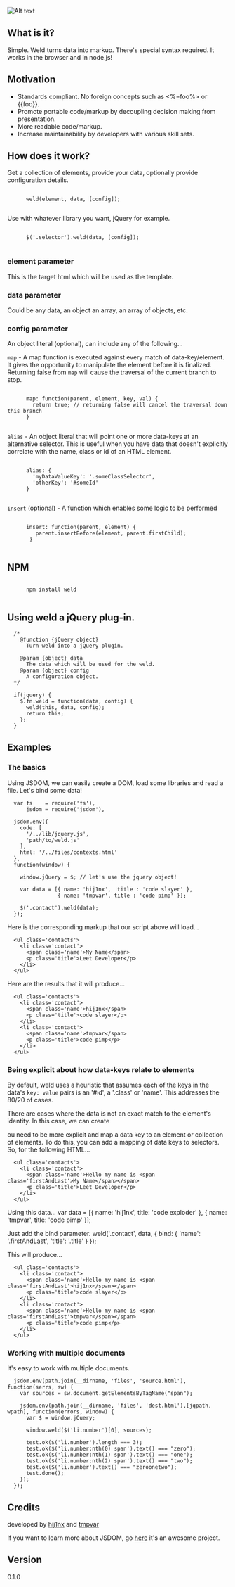 

![Alt text](https://github.com/hij1nx/Weld/raw/master/demo/public/img/weld.png)<br/>

## What is it?

Simple. Weld turns data into markup. There's special syntax required. It works in the browser and in node.js!

## Motivation

- Standards compliant. No foreign concepts such as <%=foo%> or {{foo}}.
- Promote portable code/markup by decoupling decision making from presentation.
- More readable code/markup.
- Increase maintainability by developers with various skill sets.

## How does it work?

Get a collection of elements, provide your data, optionally provide configuration details.
<pre><code>
      weld(element, data, [config]);
      
</code></pre>
Use with whatever library you want, jQuery for example.
<pre><code>
      $('.selector').weld(data, [config]);
      
</code></pre>

### element parameter
This is the target html which will be used as the template.

### data parameter
Could be any data, an object an array, an array of objects, etc.

### config parameter
An object literal (optional), can include any of the following...

`map` - A map function is executed against every match of data-key/element. It gives the opportunity to manipulate the element before it is finalized. Returning false from `map` will cause the traversal of the current branch to stop.
<pre><code>
      map: function(parent, element, key, val) { 
        return true; // returning false will cancel the traversal down this branch
      }
      
</code></pre>
`alias` - An object literal that will point one or more data-keys at an alternative selector. This is useful when you have data that doesn't explicitly correlate with the name, class or id of an HTML element.
<pre><code>
      alias: { 
        'myDataValueKey': '.someClassSelector',
        'otherKey': '#someId'
      }
      
</code></pre>
`insert` (optional) - A function which enables some logic to be performed   
<pre><code>
      insert: function(parent, element) {
         parent.insertBefore(element, parent.firstChild);
       }
       
</code></pre>
## NPM
<pre><code>
      npm install weld

</code></pre>
## Using weld a jQuery plug-in.


      /*
        @function {jQuery object}
          Turn weld into a jQuery plugin.

        @param {object} data
          The data which will be used for the weld.
        @param {object} config
          A configuration object.
      */

      if(jquery) {  
        $.fn.weld = function(data, config) {
          weld(this, data, config);
          return this;
        };
      }  


## Examples

### The basics
Using JSDOM, we can easily create a DOM, load some libraries and read a file. Let's bind some data!

      var fs    = require('fs'),
          jsdom = require('jsdom'),

      jsdom.env({
        code: [
          '/../lib/jquery.js',
          'path/to/weld.js'
        ],
        html: '/../files/contexts.html'
      },
      function(window) {

        window.jQuery = $; // let's use the jquery object!

        var data = [{ name: 'hij1nx',  title : 'code slayer' },
                    { name: 'tmpvar', title : 'code pimp' }];

        $('.contact').weld(data);
      });

Here is the corresponding markup that our script above will load...

      <ul class='contacts'>
        <li class='contact'>
          <span class='name'>My Name</span>
          <p class='title'>Leet Developer</p>
        </li>
      </ul>

Here are the results that it will produce...

      <ul class='contacts'>
        <li class='contact'>
          <span class='name'>hij1nx</span>
          <p class='title'>code slayer</p>
        </li>
        <li class='contact'>
          <span class='name'>tmpvar</span>
          <p class='title'>code pimp</p>
        </li>  
      </ul>

### Being explicit about how data-keys relate to elements

By default, weld uses a heuristic that assumes each of the keys in the data's `key: value` pairs is an '#id', a '.class' or 'name'. This addresses the 80/20 of cases. 

There are cases where the data is not an exact match to the element's identity. In this case, we can create 


ou need to be more explicit and map a data key to an element or collection of elements. To do this, you can add a mapping of data keys to selectors. So, for the following HTML...

      <ul class='contacts'>
        <li class='contact'>
          <span class='name'>Hello my name is <span class='firstAndLast'>My Name</span></span>
          <p class='title'>Leet Developer</p>
        </li>
      </ul>

Using this data...
      var data = [{ name: 'hij1nx',  title: 'code exploder' },
                  { name: 'tmpvar', title: 'code pimp' }];  

Just add the bind parameter.
      weld('.contact', data, { bind: { 'name': '.firstAndLast', 'title': '.title' } });

This will produce...

      <ul class='contacts'>
        <li class='contact'>
          <span class='name'>Hello my name is <span class='firstAndLast'>hij1nx</span></span>  
          <p class='title'>code slayer</p>
        </li>
        <li class='contact'>
          <span class='name'>Hello my name is <span class='firstAndLast'>tmpvar</span></span>  
          <p class='title'>code pimp</p>
        </li>  
      </ul>

### Working with multiple documents
It's easy to work with multiple documents.

      jsdom.env(path.join(__dirname, 'files', 'source.html'), function(serrs, sw) {
        var sources = sw.document.getElementsByTagName("span");

        jsdom.env(path.join(__dirname, 'files', 'dest.html'),[jqpath, wpath], function(errors, window) {
          var $ = window.jQuery;

          window.weld($('li.number')[0], sources);

          test.ok($('li.number').length === 3);
          test.ok($('li.number:nth(0) span').text() === "zero");
          test.ok($('li.number:nth(1) span').text() === "one");
          test.ok($('li.number:nth(2) span').text() === "two");
          test.ok($('li.number').text() === "zeroonetwo");
          test.done();
        });
      });


## Credits
developed by [hij1nx][2] and [tmpvar][3]

If you want to learn more about JSDOM, go [here][1] it's an awesome project.

## Version
0.1.0

[1]: https://github.com/tmpvar/jsdom
[2]: http://twitter.com/hij1nx
[3]: http://twitter.com/tmpvar
